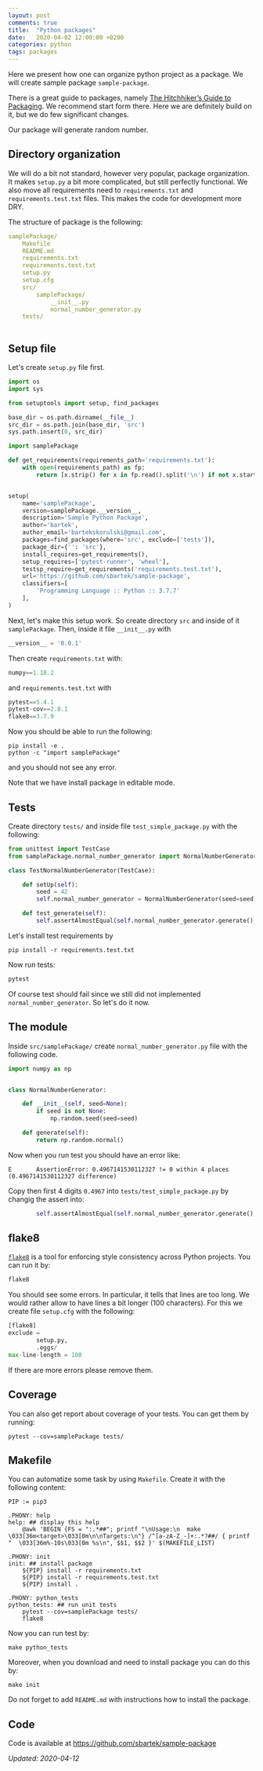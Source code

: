 ```yaml
---
layout: post
comments: true
title:  "Python packages"
date:   2020-04-02 12:00:00 +0200
categories: python 
tags: packages
---
```


Here we present how one can organize python project as a package. 
We will create sample package `sample-package`. 

There is a great guide to packages, namely 
[The Hitchhiker’s Guide to Packaging](https://the-hitchhikers-guide-to-packaging.readthedocs.io/en/latest/index.html).  We
recommend start form there. Here we are definitely build on it, but we do few significant changes.

Our package will generate random number.

## Directory organization

We will do a bit not standard, however very popular, package organization. It makes `setup.py` a bit
more complicated, but still perfectly functional. We also move all requirements need to
`requirements.txt` and `requirements.test.txt` files. This makes the code for development more
DRY. 

The structure of package is the following:

``` yaml
samplePackage/
    Makefile
    README.md
    requirements.txt
    requirements.test.txt
    setup.py
    setup.cfg
    src/
        samplePackage/
            __init__.py
            normal_number_generator.py
    tests/
        
```

## Setup file

Let's create `setup.py` file first.

``` python
import os
import sys

from setuptools import setup, find_packages

base_dir = os.path.dirname(__file__)
src_dir = os.path.join(base_dir, 'src')
sys.path.insert(0, src_dir)

import samplePackage

def get_requirements(requirements_path='requirements.txt'):
    with open(requirements_path) as fp:
        return [x.strip() for x in fp.read().split('\n') if not x.startswith('#')]


setup(
    name='samplePackage',
    version=samplePackage.__version__,
    description='Sample Python Package',
    author='bartek',
    author_email='bartekskorulski@gmail.com',
    packages=find_packages(where='src', exclude=['tests']),
    package_dir={'': 'src'},
    install_requires=get_requirements(),
    setup_requires=['pytest-runner', 'wheel'],
    testsp_require=get_requirements('requirements.test.txt'),
    url='https://github.com/sbartek/sample-package',
    classifiers=[
        'Programming Language :: Python :: 3.7.7'
    ],
)
```

Next, let's make this setup work. So create directory `src` and inside of it `samplePackage`. Then,
inside it file `__init__.py` with

``` python
__version__ = '0.0.1'
```

Then create `requirements.txt` with:

``` python
numpy==1.18.2
```

and `requirements.test.txt` with

``` python
pytest==5.4.1
pytest-cov==2.8.1
flake8==3.7.9
```

Now you should be able to run the following:

``` shell
pip install -e .
python -c "import samplePackage"
```

and you should not see any error. 

Note that we have install package in editable mode.

## Tests

Create directory `tests/` and inside file `test_simple_package.py` with the following:


``` python
from unittest import TestCase
from samplePackage.normal_number_generator import NormalNumberGenerator

class TestNormalNumberGenerator(TestCase):

    def setUp(self):
        seed = 42
        self.normal_number_generator = NormalNumberGenerator(seed=seed)

    def test_generate(self):
        self.assertAlmostEqual(self.normal_number_generator.generate(), 0, places=4)
```

Let's install test requirements by

``` shell
pip install -r requirements.test.txt
```

Now run tests:

``` python
pytest
```

Of course test should fail since we still did not implemented `normal_number_generator`.
So let's do it now. 

## The module

Inside `src/samplePackage/` create `normal_number_generator.py` file with the following code.

``` python
import numpy as np


class NormalNumberGenerator:

    def __init__(self, seed=None):
        if seed is not None:
            np.random.seed(seed=seed)

    def generate(self):
        return np.random.normal()
```

Now when you run test you should have an error like:

``` shell
E       AssertionError: 0.4967141530112327 != 0 within 4 places (0.4967141530112327 difference)
```

Copy then first 4 digits `0.4967` into `tests/test_simple_package.py` by changig the assert into:

``` python
        self.assertAlmostEqual(self.normal_number_generator.generate(), 0.4967, places=4)
```

## flake8

[`flake8`](https://flake8.pycqa.org/en/latest/index.html) is a tool for enforcing style consistency
across Python projects. You can run it by:

``` python
flake8
```

You should see some errors. In particular, it tells that lines are too long. We would rather allow
to have lines a bit longer (100 characters). For this we create file `setup.cfg` with the following:

``` python
[flake8]
exclude =
        setup.py,
        .eggs/
max-line-length = 100
```

If there are more errors please remove them.

## Coverage

You can also get report about coverage of your tests. You can get them by running:

``` shell
pytest --cov=samplePackage tests/
```

## Makefile

You can automatize some task by using `Makefile`. Create it with the following content:

``` shell
PIP := pip3

.PHONY: help
help: ## display this help
	@awk 'BEGIN {FS = ":.*##"; printf "\nUsage:\n  make \033[36m<target>\033[0m\n\nTargets:\n"} /^[a-zA-Z_-]+:.*?##/ { printf "  \033[36m%-10s\033[0m %s\n", $$1, $$2 }' $(MAKEFILE_LIST)

.PHONY: init
init: ## install package
	${PIP} install -r requirements.txt
	${PIP} install -r requirements.test.txt
	${PIP} install .

.PHONY: python_tests
python_tests: ## run unit tests
	pytest --cov=samplePackage tests/
	flake8 
```

Now you can run test by:

``` shell
make python_tests
```

Moreover, when you download and need to install package you can do this by:

``` shell
make init
```

Do not forget to add `README.md` with instructions how to install the package.

## Code

Code is available at <https://github.com/sbartek/sample-package>

_Updated: 2020-04-12_
